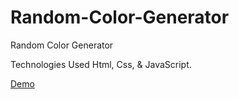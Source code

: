 # Random-Color-Generator
Random Color Generator

Technologies Used
Html,
Css, 
& JavaScript.

[Demo](http://192.168.0.11:5500/index.html)
